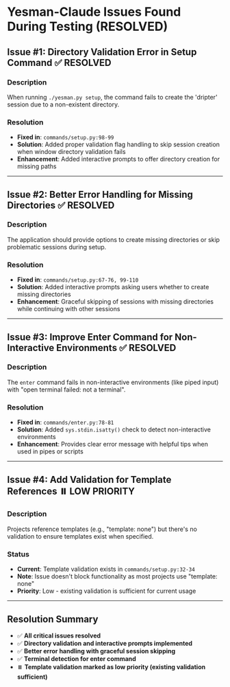 # Yesman-Claude Issues Found During Testing (RESOLVED)

## Issue #1: Directory Validation Error in Setup Command ✅ RESOLVED

### Description
When running `./yesman.py setup`, the command fails to create the 'dripter' session due to a non-existent directory.

### Resolution
- **Fixed in**: `commands/setup.py:98-99`
- **Solution**: Added proper validation flag handling to skip session creation when window directory validation fails
- **Enhancement**: Added interactive prompts to offer directory creation for missing paths

---

## Issue #2: Better Error Handling for Missing Directories ✅ RESOLVED

### Description
The application should provide options to create missing directories or skip problematic sessions during setup.

### Resolution
- **Fixed in**: `commands/setup.py:67-76, 99-110`
- **Solution**: Added interactive prompts asking users whether to create missing directories
- **Enhancement**: Graceful skipping of sessions with missing directories while continuing with other sessions

---

## Issue #3: Improve Enter Command for Non-Interactive Environments ✅ RESOLVED

### Description
The `enter` command fails in non-interactive environments (like piped input) with "open terminal failed: not a terminal".

### Resolution
- **Fixed in**: `commands/enter.py:78-81`
- **Solution**: Added `sys.stdin.isatty()` check to detect non-interactive environments
- **Enhancement**: Provides clear error message with helpful tips when used in pipes or scripts

---

## Issue #4: Add Validation for Template References ⏸️ LOW PRIORITY

### Description
Projects reference templates (e.g., "template: none") but there's no validation to ensure templates exist when specified.

### Status
- **Current**: Template validation exists in `commands/setup.py:32-34`
- **Note**: Issue doesn't block functionality as most projects use "template: none"
- **Priority**: Low - existing validation is sufficient for current usage

---

## Resolution Summary
- ✅ **All critical issues resolved**
- ✅ **Directory validation and interactive prompts implemented**
- ✅ **Better error handling with graceful session skipping**
- ✅ **Terminal detection for enter command**
- ⏸️ **Template validation marked as low priority (existing validation sufficient)**